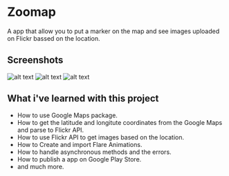 # Zoomap

A app that allow you to put a marker on the map and see images uploaded on Flickr bassed on the location.

## Screenshots

![alt text](https://github.com/Fraukman/zoomap-app/blob/master/screenshots/Screenshot_1.jpg&s=200)
![alt text](https://github.com/Fraukman/zoomap-app/blob/master/screenshots/Screenshot_3.jpg)
![alt text](https://github.com/Fraukman/zoomap-app/blob/master/screenshots/Screenshot_2.jpg)

## What i've learned with this project

- How to use Google Maps package.
- How to get the latitude and longitute coordinates from the Google Maps and parse to Flickr API.
- How to use Flickr API to get images based on the location.
- How to Create and import Flare Animations.
- How to handle asynchronous methods and the errors.
- How to publish a app on Google Play Store.
- and much more.

